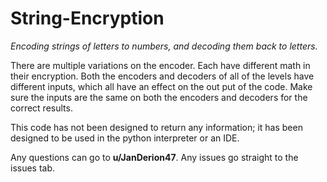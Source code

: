 # String-Encryption
*Encoding strings of letters to numbers,
 and decoding them back to letters.*

There are multiple variations on the encoder.
Each have different math in their encryption.
Both the encoders and decoders of all of the levels have different
 inputs, which all have an effect on the out put of the code.
Make sure the inputs are the same on both the encoders and decoders
 for the correct results.

This code has not been designed to return any information;
it has been designed to be used in the python interpreter or an IDE.

Any questions can go to **u/JanDerion47**.
Any issues go straight to the issues tab.
